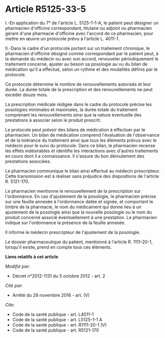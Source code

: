 # Article R5125-33-5

I.-En application du 7° de l'article L. 5125-1-1-A, le patient peut désigner un pharmacien d'officine correspondant,
titulaire ou adjoint ou pharmacien gérant d'une pharmacie d'officine avec l'accord de ce pharmacien, pour mettre en œuvre un
protocole prévu à l'article L. 4011-1. 

II.-Dans le cadre d'un protocole portant sur un traitement chronique, le pharmacien d'officine désigné comme correspondant
par le patient peut, à la demande du médecin ou avec son accord, renouveler périodiquement le traitement concerné, ajuster au
besoin sa posologie au vu du bilan de médication qu'il a effectué, selon un rythme et des modalités définis par le
protocole. 

Ce protocole détermine le nombre de renouvellements autorisés et leur durée. La durée totale de la prescription et des
renouvellements ne peut excéder douze mois. 

La prescription médicale rédigée dans le cadre du protocole précise les posologies minimales et maximales, la durée totale du
traitement comprenant les renouvellements ainsi que la nature éventuelle des prestations à associer selon le produit
prescrit. 

Le protocole peut prévoir des bilans de médication à effectuer par le pharmacien. Un bilan de médication comprend
l'évaluation de l'observance et de la tolérance du traitement ainsi que tous les éléments prévus avec le médecin pour le
suivi du protocole. Dans ce bilan, le pharmacien recense les effets indésirables et identifie les interactions avec d'autres
traitements en cours dont il a connaissance. Il s'assure du bon déroulement des prestations associées. 

Le pharmacien communique le bilan ainsi effectué au médecin prescripteur. Cette transmission est à réaliser sans préjudice
des dispositions de l'article R. 5121-170. 

Le pharmacien mentionne le renouvellement de la prescription sur l'ordonnance. En cas d'ajustement de la posologie, le
pharmacien précise sur une feuille annexée à l'ordonnance datée et signée, et comportant le timbre de la pharmacie, le nom du
médicament qui donne lieu à un ajustement de la posologie ainsi que la nouvelle posologie ou le nom du produit concerné
associé éventuellement à une prestation. Le pharmacien indique sur l'ordonnance la présence de la feuille annexée. 

Il informe le médecin prescripteur de l'ajustement de la posologie. 

Le dossier pharmaceutique du patient, mentionné à l'article R. 1111-20-1, lorsqu'il existe, prend en compte tous ces
éléments.

**Liens relatifs à cet article**

_Modifié par_:

  - Décret n°2012-1131 du 5 octobre 2012 - art. 2

_Cité par_:

  - Arrêté du 28 novembre 2016 - art. (V)

_Cite_:

  - Code de la santé publique - art. L4011-1
  - Code de la santé publique - art. L5125-1-1 A
  - Code de la santé publique - art. R1111-20-1 (V)
  - Code de la santé publique - art. R5121-170
